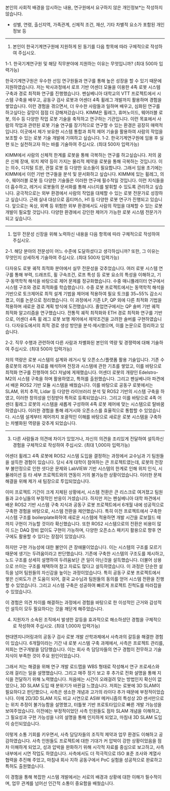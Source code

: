 본인의 사회적 배경을 암시하는 내용, 연구원에서 요구하지 않은 개인정보*는 작성하지 않습니다.
* 성별, 연령, 출신지역, 가족관계, 신체적 조건, 재산, 기타 차별적 요소가 포함된 개인정보 등

---
 
1. 본인이 한국기계연구원에 지원하게 된 동기를 다음 항목에 따라 구체적으로 작성하여 주십시오.
   
1-1. 한국기계연구원 및 해당 직무분야에 지원하는 이유는 무엇입니까? (최대 500자 입력가능)

한국기계연구원은 우수한 선임 연구원들과 연구를 통해 높은 성장을 할 수 있기 때문에 지원하였습니다. 저는 박사과정에서 로프 기반 어센더 모듈을 이용한 4족 로봇 시스템 구축과 경로 최적화 연구를 진행했습니다. 펜실베니아 대학교의 VTT 프로젝트에서 시스템 구축을 배우고, 공동구 검사 로봇과 어센더 4족 휠레그 개발까지 활용하며 경험을 쌓았습니다. 이런 경험을 겪으면서, 더 우수한 사람들과 일하며 배우고, 심화된 연구를 하고싶다는 갈망이 점점 더 강해져갔습니다.
 KIMM은 휠레그, 휴머노이드, 웨어러블 로봇, 의수 등 다양한 작업 로봇 기술을 축적하고 연구하는 기관입니다. 이런 목표에서 사람의 작업과 관련된 로봇 기술 연구를 장기적으로 연구할 수 있는 환경은 굉장히 매력적입니다. 이곳에서 제가 보유한 시스템 통합과 최적 제어 기술을 활용하여 사람의 작업을 보조할 수 있는 로봇 기술 개발에 기여하고 싶습니다.
1-2. 한국기계연구원에 임용 후 실현 또는 실천하고자 하는 바를 기술하여 주십시오. (최대 500자 입력가능)

 KIMM에서 사람의 신체적 한계를 로봇을 통해 극복하는 연구를 하고싶습니다. 저의 꿈은 신체 장애, 위치 제약 등이 가지는 물리적 제약을 로봇을 통해 극복하는 것입니다. 이는 의수, 디지털 트윈, 관절 로봇 등 다양한 요소들이 필요합니다.
 그래서 임용 초기에는 KIMM에서 이런 기반 연구들을 분석 및 문서화하고 싶습니다. KIMM에 있는 휠레그, 의수, 웨어러블 로봇 등 다양한 기술들은 이러한 연구에 필수적일 것입니다. 이런 지식들을 더 흡수하고, 레거시 로봇들의 문서화를 통해 시너지를 발휘할 수 있도록 관리하고 싶습니다.
 궁극적으로는 외부 환경에서 사람의 작업을 대체할 수 있는 로봇 전문가로 성장하고 싶습니다. 근래 실내 대상으로 옵티머스, H1 등 다양한 로봇 연구가 진행되고 있습니다. 앞으로는 옥상, 외벽 등 위험한 외부 환경에서도 사람의 작업을 대체할 수 있는 로봇 개발이 필요할 것입니다. 다양한 환경에서 강인한 제어가 가능한 로봇 시스템 전문가가 되고 싶습니다.

---


1. 업무 전문성 신장을 위해 노력하신 내용을 다음 항목에 따라 구체적으로 작성하여 주십시오.
  
2-1. 해당 분야의 전문성이 어느 수준에 도달하셨다고 생각하십니까? 또한, 그 이유는 무엇인지 상세하게 기술하여 주십시오. (최대 500자 입력가능)

다자유도 로봇 궤적 최적화 분야에서 실무 전문성을 갖추었습니다. 여러 로봇 시스템 연구를 통해 부력, 드래프트, 휠 구속조건, 로프 특성 등 로봇 요소의 특성을 이해하고, 기구·동역학적 해석을 바탕으로 제어 문제를 정규화했습니다. 
수중 매니퓰레이터 연구에서 시스템 구조와 경로 최적화를 학습했습니다. 수중 로봇 프로젝트에서는 동역학적 해석을 기반으로 토크제어로 최적 설계 기법을 제어에 적용하여 필요 토크를 35~55% 감소시켰고, 이를 논문으로 정리했습니다. 이 과정에서 기존 LP, QP 외에 다른 최적화 기법을 적용하며 새로운 경로 계획 방식에 도전했습니다.
졸업연구에서는 QP 솔버 기반 궤적 최적화 알고리즘을 연구했습니다. 전통적 궤적 최적화와 ETH 경로 최적화 연구를 기반으로, 어센더 4족 휠 레그 로봇 보행 제어에서 제약조건을 고려한 솔버를 구현하였습니다. 다자유도에서의 최적 경로 생성 방안을 분석·제시했으며, 이를 논문으로 정리하고 있습니다.

2-2. 직무 수행과 관련하여 다른 사람과 차별화된 본인의 역량 및 경쟁력에 대해 기술하여 주십시오. (최대 500자 입력가능)

저의 역량은 로봇 시스템의 설계와 레거시 및 오픈소스/플랫폼 활용 기술입니다. 기존 수중로봇의 레거시 자료를 해석하며 전장과 시스템에 관한 기초를 쌓았고, 이를 바탕으로 최적화 연구를 진행하여 SCI 저널에 게재했습니다. 어센더 로봇의 개량인 Edelstro-M2의 시스템 구축을 하며 활용하였고, 특허를 출원했습니다. 그리고 펜실베니아 파견에서 배운 ROS2 기반 모듈 시스템을 배웠습니다. 이를 바탕으로 공동구 로봇에서는 SLAM, 위치 추적, Lidar 등 다양한 라이브러리 분석 및 ROS2 기반의 시스템 구축을 하였고, 이러한 창의성을 인정받아 특허로 등록되었습니다. 그리고 이를 바탕으로 4족 어센더 휠레그 로봇의 시스템을 새롭게 구성하여 4족 로봇 제어에 맞는 시스템으로 탈바꿈하였습니다. 이러한 경험을 통해 레거시와 오픈소스를 효율적으로 통합할 수 있었습니다. 시스템 설계부터 제어까지 포괄적인 이해를 바탕으로 새로운 로봇 시스템을 구축하는 차별화된 역량을 갖추게 되었습니다.



---

3. 다른 사람들과 의견에 차이가 있었거나, 자신의 의견을 조리있게 전달하여 설득하신 경험을 구체적으로 작성하여 주십시오. (최대 1,000자 입력가능)

어센더 휠레그 4족 로봇에 ROS2 시스템 도입을 결정하는 과정에서 교수님과 기 팀원들을 설득한 경험이 있습니다. 당시 4개 대학이 참여하는 큰 프로젝트였는데, 로봇의 전장부 불안정으로 인한 셧다운 문제와 LabVIEW 기반 시스템의 한계로 인해 위치 인식, 시뮬레이션 등 타 세부 프로젝트와의 연동이 거의 불가능한 상황이었습니다. 이러한 문제 해결을 위해 제가 새 팀장으로 투입되었습니다.

이미 프로젝트 기간이 크게 지체된 상황에서, 시스템 전환은 큰 리스크로 여겨졌고 팀원들과 교수님들의 부정적인 반응이 거셌습니다. 하지만 저는 펜실베니아 대학 파견에서 배운 ROS2 기반 시스템 구축 지식과 공동구 로봇 프로젝트에서 6개월 내에 성공적으로 구축한 경험을 바탕으로, 시스템 전환을 제안했습니다. 특히 이전 프로젝트에서 구축한 시스템 구조를 boilerplate화하여 새로운 시스템에 적용하면 개발 시간을 로보월드 때까지 구현이 가능할 것이라 확신했습니다. 또한 ROS2 시스템으로의 전환은 비용이 많이 드는 DAQ 장비 없이도 구현이 가능하며, 다양한 오픈소스 패키지 활용으로 향후 연구에도 활용할 수 있다는 장점이 있었습니다.

하지만 구현 가능성에 대한 불안이 큰 장애물이었습니다. 이는 시스템의 구조를 모르기 때문에 생기는 두려움이라고 판단했습니다. 기존에 구축한 시스템의 구조도를 제시하고, 노드 구조를 상세히 설명하여 두려움보단 큰 일이 아닌것을 설득했습니다. 더불어 상용으로 쓰이는 구조를 채택하여 참고 자료도 많다고 설득하였습니다. 이 과정은 단순한 설득을 넘어 팀원들의 자신감을 높이는 과정이었습니다. 특히 공동구 로봇 프로젝트에서 쌓은 신뢰도가 큰 도움이 되어, 결국 교수님과 팀원들의 동의를 얻어 시스템 전환을 진행할 수 있었습니다. 그리고 시스템 구축은 성공하여 빠르게 프로젝트 진척도를 따라잡을 수 있었습니다.

이 경험은 의견 차이를 해결하는 과정에서 경험을 바탕으로 한 이성적인 근거와 감성적인 설득이 모두 필요하다는 것을 깨닫게 해주었습니다. 


4. 지원자가 소속된 조직에서 발생한 갈등을 효과적으로 해소하셨던 경험을 구체적으로 작성하여 주십시오. (최대 1,000자 입력가능)

현대엔지니어링과의 공동구 검사 로봇 개발 산학과제에서 사측과의 갈등을 해결한 경험이 있습니다. 6개월이라는 기간 내 로봇 시스템 구축 과제에서, 사측은 프로젝트 관리를, 저희는 연구개발을 담당했습니다. 이는 회사 측 담당자들의 연구 경험이 전무하고 기술 지식이 부족한 것이 주요 원인이었습니다.

그래서 저는 해결을 위해 연구 개발 로드맵을 WBS 형태로 작성해서 연구 프로세스와 오래 걸리는 일을 설명했습니다. 그리고 매주 정기 보고 후 추가로 전화 설명을 통해 지식을 전달하기 위해 노력했습니다. 처음에는 시간이 오래걸려 맞는 방법인지 확신이 없었으나, 3D SLAM 도입 때 분위기가 바뀐걸 느꼈습니다. 저희는 로봇에 3D SLAM이 필요하다고 판단했으나, 사측은 생소한 개념과 고가의 라이다 추가 때문에 부정적이었습니다. 이에 2D/3D SLAM 지도 비교 시연으로 ASW 메커니즘의 특성상 2D 센서만으로는 위치 추정이 불가능함을 설명했고, 터틀봇 기반 프로토타입으로 빠른 개발 가능성을 보여주었습니다. 이전에는 부정적이었던 사측 인원들도 점차 SLAM 개념을 이해하고, 그 필요성과 구현 가능성을 나의 설명을 통해 인지하게 되었고, 마침내 3D SLAM 도입이 승인되었습니다.

이렇게 소통 기회를 키우면서, 사측 담당자들의 조직적 제약과 업무 환경도 이해하고 공감하였습니다. 사측 인원들도 프로젝트에 대한 기대가 커 압박이 강한 상황이었음을 점차 이해하게 되었고, 성과 압박을 완화하기 위해 시각적 자료를 중심으로 보고하고, 사측 내부에서 시연 작업도 하였습니다. 사측에서도 더 적극적으로 ISO 표준 조사와 계열사 협력을 추진해 주었고, 마침내 회사 지하 공동구에서 PoC 실험을 성공적으로 완료하고 특허도 출원했습니다.

이 경험을 통해 복잡한 시스템 개발에서는 서로의 배경과 상황에 대한 이해가 필수적이며, 업무 관계를 넘어선 인간적 소통이 중요함을 배웠습니다.


